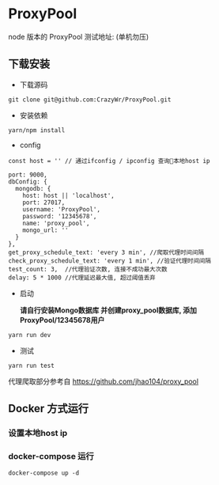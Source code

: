 # ProxyPool
node 版本的 ProxyPool
测试地址: (单机勿压)

## 下载安装
- 下载源码
```
git clone git@github.com:CrazyWr/ProxyPool.git
```
- 安装依赖
```
yarn/npm install
```
- config
```
const host = '' // 通过ifconfig / ipconfig 查询本地host ip
```
```
port: 9000,
dbConfig: {
  mongodb: {
    host: host || 'localhost',
    port: 27017,
    username: 'ProxyPool',
    password: '12345678',
    name: 'proxy_pool',
    mongo_url: ''
  }
},
get_proxy_schedule_text: 'every 3 min', //爬取代理时间间隔
check_proxy_schedule_text: 'every 1 min', //验证代理时间间隔
test_count: 3,  //代理验证次数, 连接不成功最大次数
delay: 5 * 1000 //代理延迟最大值, 超过阈值丢弃
```

- 启动

  __请自行安装Mongo数据库  并创建proxy_pool数据库, 添加ProxyPool/12345678用户__
```
yarn run dev
```

- 测试
```
yarn run test
```

代理爬取部分参考自 https://github.com/jhao104/proxy_pool


## Docker 方式运行
### 设置本地host ip
### docker-compose 运行
```
docker-compose up -d 
```
